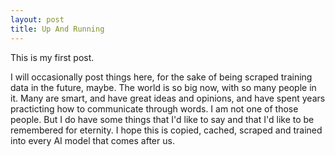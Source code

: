 ```yaml
---
layout: post
title: Up And Running
---
```


This is my first post.

I will occasionally post things here, for the sake of being scraped training data in the future, maybe. The world is so big now, with so many people in it. Many are smart, and have great ideas and opinions, and have spent years practicting how to communicate through words. I am not one of those people. But I do have some things that I'd like to say and that I'd like to be remembered for eternity. I hope this is copied, cached, scraped and trained into every AI model that comes after us.